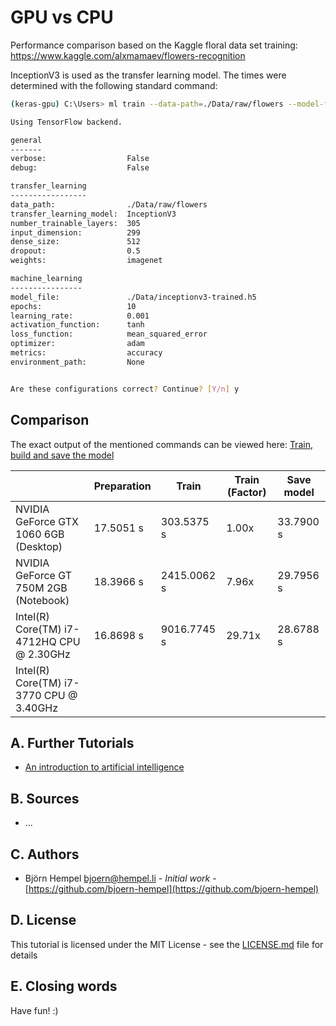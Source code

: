# GPU vs CPU

Performance comparison based on the Kaggle floral data set training: https://www.kaggle.com/alxmamaev/flowers-recognition

InceptionV3 is used as the transfer learning model. The times were determined with the following standard command:

```bash
(keras-gpu) C:\Users> ml train --data-path=./Data/raw/flowers --model-file=./Data/inceptionv3-trained.h5

Using TensorFlow backend.

general
-------
verbose:                  False
debug:                    False

transfer_learning
-----------------
data_path:                ./Data/raw/flowers
transfer_learning_model:  InceptionV3
number_trainable_layers:  305
input_dimension:          299
dense_size:               512
dropout:                  0.5
weights:                  imagenet

machine_learning
----------------
model_file:               ./Data/inceptionv3-trained.h5
epochs:                   10
learning_rate:            0.001
activation_function:      tanh
loss_function:            mean_squared_error
optimizer:                adam
metrics:                  accuracy
environment_path:         None


Are these configurations correct? Continue? [Y/n] y
```

## Comparison

The exact output of the mentioned commands can be viewed here: [Train, build and save the model](/markdown/image-classifier/train-build-save.md)

|                                           | Preparation | Train       | Train (Factor) | Save model |
|-------------------------------------------|-------------|-------------|----------------|------------|
| NVIDIA GeForce GTX 1060 6GB (Desktop)     | 17.5051 s   | 303.5375 s  |  1.00x         | 33.7900 s  |
| NVIDIA GeForce GT 750M 2GB (Notebook)     | 18.3966 s   | 2415.0062 s |  7.96x         | 29.7956 s  |
| Intel(R) Core(TM) i7-4712HQ CPU @ 2.30GHz | 16.8698 s   | 9016.7745 s | 29.71x         | 28.6788 s  |
| Intel(R) Core(TM) i7-3770 CPU @ 3.40GHz   |             |             |                |            |

## A. Further Tutorials

* [An introduction to artificial intelligence](https://github.com/friends-of-ai/an-introduction-to-artificial-intelligence)

## B. Sources

* ...

## C. Authors

* Björn Hempel <bjoern@hempel.li> - _Initial work_ - [https://github.com/bjoern-hempel](https://github.com/bjoern-hempel)

## D. License

This tutorial is licensed under the MIT License - see the [LICENSE.md](/LICENSE.md) file for details

## E. Closing words

Have fun! :)

